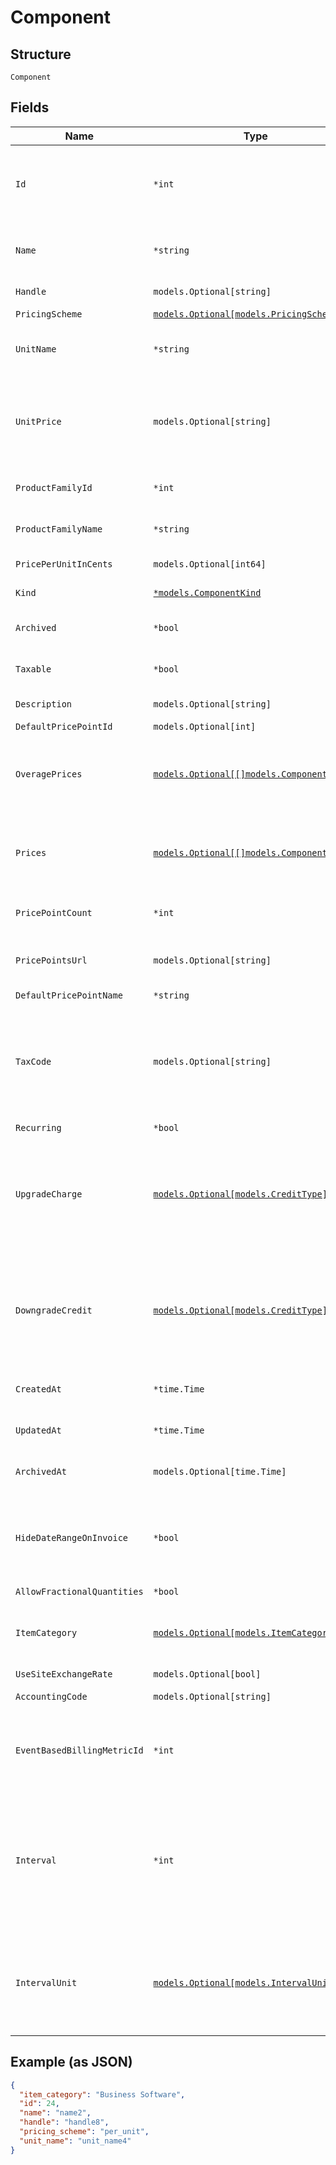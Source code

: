 
# Component

## Structure

`Component`

## Fields

| Name | Type | Tags | Description |
|  --- | --- | --- | --- |
| `Id` | `*int` | Optional | The unique ID assigned to the component by Chargify. This ID can be used to fetch the component from the API. |
| `Name` | `*string` | Optional | The name of the Component, suitable for display on statements. i.e. Text Messages. |
| `Handle` | `models.Optional[string]` | Optional | The component API handle |
| `PricingScheme` | [`models.Optional[models.PricingScheme]`](../../doc/models/pricing-scheme.md) | Optional | - |
| `UnitName` | `*string` | Optional | The name of the unit that the component’s usage is measured in. i.e. message |
| `UnitPrice` | `models.Optional[string]` | Optional | The amount the customer will be charged per unit. This field is only populated for ‘per_unit’ pricing schemes, otherwise it may be null. |
| `ProductFamilyId` | `*int` | Optional | The id of the Product Family to which the Component belongs |
| `ProductFamilyName` | `*string` | Optional | The name of the Product Family to which the Component belongs |
| `PricePerUnitInCents` | `models.Optional[int64]` | Optional | deprecated - use unit_price instead |
| `Kind` | [`*models.ComponentKind`](../../doc/models/component-kind.md) | Optional | A handle for the component type |
| `Archived` | `*bool` | Optional | Boolean flag describing whether a component is archived or not. |
| `Taxable` | `*bool` | Optional | Boolean flag describing whether a component is taxable or not. |
| `Description` | `models.Optional[string]` | Optional | The description of the component. |
| `DefaultPricePointId` | `models.Optional[int]` | Optional | - |
| `OveragePrices` | [`models.Optional[[]models.ComponentPrice]`](../../doc/models/component-price.md) | Optional | An array of price brackets. If the component uses the ‘per_unit’ pricing scheme, this array will be empty. |
| `Prices` | [`models.Optional[[]models.ComponentPrice]`](../../doc/models/component-price.md) | Optional | An array of price brackets. If the component uses the ‘per_unit’ pricing scheme, this array will be empty. |
| `PricePointCount` | `*int` | Optional | Count for the number of price points associated with the component |
| `PricePointsUrl` | `models.Optional[string]` | Optional | URL that points to the location to read the existing price points via GET request |
| `DefaultPricePointName` | `*string` | Optional | - |
| `TaxCode` | `models.Optional[string]` | Optional | A string representing the tax code related to the component type. This is especially important when using the Avalara service to tax based on locale. This attribute has a max length of 10 characters. |
| `Recurring` | `*bool` | Optional | - |
| `UpgradeCharge` | [`models.Optional[models.CreditType]`](../../doc/models/credit-type.md) | Optional | The type of credit to be created when upgrading/downgrading. Defaults to the component and then site setting if one is not provided.<br>Available values: `full`, `prorated`, `none`. |
| `DowngradeCredit` | [`models.Optional[models.CreditType]`](../../doc/models/credit-type.md) | Optional | The type of credit to be created when upgrading/downgrading. Defaults to the component and then site setting if one is not provided.<br>Available values: `full`, `prorated`, `none`. |
| `CreatedAt` | `*time.Time` | Optional | Timestamp indicating when this component was created |
| `UpdatedAt` | `*time.Time` | Optional | Timestamp indicating when this component was updated |
| `ArchivedAt` | `models.Optional[time.Time]` | Optional | Timestamp indicating when this component was archived |
| `HideDateRangeOnInvoice` | `*bool` | Optional | (Only available on Relationship Invoicing sites) Boolean flag describing if the service date range should show for the component on generated invoices. |
| `AllowFractionalQuantities` | `*bool` | Optional | - |
| `ItemCategory` | [`models.Optional[models.ItemCategory]`](../../doc/models/item-category.md) | Optional | One of the following: Business Software, Consumer Software, Digital Services, Physical Goods, Other |
| `UseSiteExchangeRate` | `models.Optional[bool]` | Optional | - |
| `AccountingCode` | `models.Optional[string]` | Optional | E.g. Internal ID or SKU Number |
| `EventBasedBillingMetricId` | `*int` | Optional | (Only for Event Based Components) This is an ID of a metric attached to the component. This metric is used to bill upon collected events. |
| `Interval` | `*int` | Optional | The numerical interval. i.e. an interval of ‘30’ coupled with an interval_unit of day would mean this component's default price point would renew every 30 days. This property is only available for sites with Multifrequency enabled. |
| `IntervalUnit` | [`models.Optional[models.IntervalUnit]`](../../doc/models/interval-unit.md) | Optional | A string representing the interval unit for this component's default price point, either month or day. This property is only available for sites with Multifrequency enabled. |

## Example (as JSON)

```json
{
  "item_category": "Business Software",
  "id": 24,
  "name": "name2",
  "handle": "handle8",
  "pricing_scheme": "per_unit",
  "unit_name": "unit_name4"
}
```

